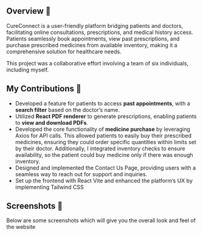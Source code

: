 ## Overview 🌟
CureConnect is a user-friendly platform bridging patients and doctors, facilitating online consultations, prescriptions, and medical history access. Patients seamlessly book appointments, view past prescriptions, and purchase prescribed medicines from available inventory, making it a comprehensive solution for healthcare needs.

This project was a collaborative effort involving a team of six individuals, including myself.

## My Contributions 🚀
- Developed a feature for patients to access **past appointments**, with a **search filter** based on the doctor’s name.
- Utilized **React PDF renderer** to generate prescriptions, enabling patients to **view and download PDFs**.
- Developed the core functionality of **medicine purchase** by leveraging Axios for API calls. This allowed patients to easily buy their prescribed medicines, ensuring they could order specific quantities within limits set by their doctor. Additionally, I integrated inventory checks to ensure availability, so the patient could buy medicine only if there was enough inventory.
- Designed and implemented the Contact Us Page, providing users with a seamless way to reach out for support and inquiries.
- Set up the frontend with React Vite and enhanced the platform’s UX by implementing Tailwind CSS

## Screenshots 📸
Below are some screenshots which will give you the overall look and feel of the website


